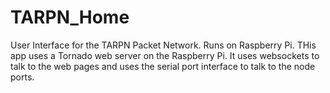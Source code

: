 # TARPN_Home
User Interface for the TARPN Packet Network. Runs on Raspberry Pi.
THis app uses a Tornado web server on the Raspberry Pi. 
It uses websockets to talk to the web pages and uses the serial port interface to talk to the node ports.
